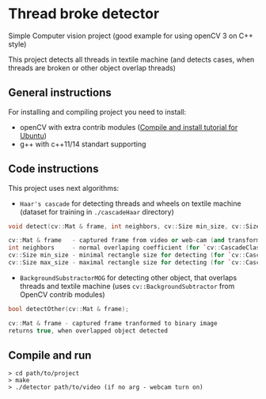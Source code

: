 # Thread broke detector

Simple Computer vision project (good example for using openCV 3 on C++ style)

This project detects all threads in textile machine (and detects cases, when threads are broken or other object overlap threads)

## General instructions

For installing and compiling project you need to install:
* openCV with extra contrib modules ([Compile and install tutorial for Ubuntu](https://www.learnopencv.com/install-opencv3-on-ubuntu/))
* g++ with c++11/14 standart supporting

## Code instructions

This project uses next algorithms:
* `Haar's cascade` for detecting threads and wheels on textile machine (dataset for training in `./cascadeHaar` directory)
```cpp
void detect(cv::Mat & frame, int neighbors, cv::Size min_size, cv::Size max_size);

cv::Mat & frame   - captured frame from video or web-cam (and transformed to grey binary image)
int neighbors     - normal overlaping coefficient (for `cv::CascadeClassifier::detectMultiScale` openCV method)
cv::Size min_size - minimal rectangle size for detecting (for `cv::CascadeClassifier::detectMultiScale` openCV method)
cv::Size max_size - maximal rectangle size for detecting (for `cv::CascadeClassifier::detectMultiScale` openCV method)
```

* `BackgroundSubstractorMOG` for detecting other object, that overlaps threads and textile machine (uses `cv::BackgroundSubtractor` from OpenCV contrib modules)
```cpp
bool detectOther(cv::Mat & frame);

cv::Mat & frame - captured frame tranformed to binary image
returns true, when overlapped object detected
```
## Compile and run
```
> cd path/to/project
> make
> ./detector path/to/video (if no arg - webcam turn on)
```
